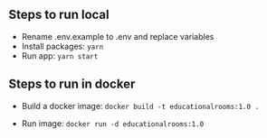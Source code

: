 ## Steps to run local

* Rename .env.example to .env and replace variables
* Install packages: ``` yarn ```
* Run app: ``` yarn start ```

## Steps to run in docker

* Build a docker image: ``` docker build -t educationalrooms:1.0 . ```

* Run image: ``` docker run -d educationalrooms:1.0 ```